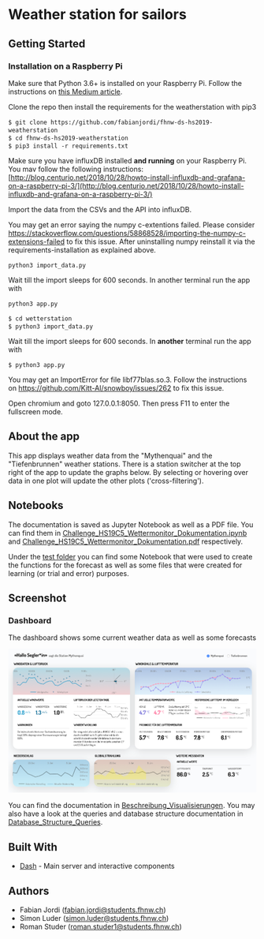 # Weather station for sailors

## Getting Started

### Installation on a Raspberry Pi

Make sure that Python 3.6+ is installed on your Raspberry Pi.
Follow the instructions on [this Medium article](https://medium.com/@isma3il/install-python-3-6-or-3-7-and-pip-on-raspberry-pi-85e657aadb1e).

Clone the repo then install the requirements for the weatherstation with pip3

```
$ git clone https://github.com/fabianjordi/fhnw-ds-hs2019-weatherstation
$ cd fhnw-ds-hs2019-weatherstation
$ pip3 install -r requirements.txt
```

Make sure you have influxDB installed **and running** on your Raspberry Pi.
You mav follow the following instructions: [http://blog.centurio.net/2018/10/28/howto-install-influxdb-and-grafana-on-a-raspberry-pi-3/](http://blog.centurio.net/2018/10/28/howto-install-influxdb-and-grafana-on-a-raspberry-pi-3/)

Import the data from the CSVs and the API into influxDB.

You may get an error saying the numpy c-extentions failed.
Please consider https://stackoverflow.com/questions/58868528/importing-the-numpy-c-extensions-failed to fix this issue.
After uninstalling numpy reinstall it via the requirements-installation as explained above.

```
python3 import_data.py
```

Wait till the import sleeps for 600 seconds.
In another terminal run the app with 

```
python3 app.py
```

```
$ cd wetterstation
$ python3 import_data.py
```

Wait till the import sleeps for 600 seconds.
In **another** terminal run the app with 

```
$ python3 app.py
```

You may get an ImportError for file libf77blas.so.3.
Follow the instructions on https://github.com/Kitt-AI/snowboy/issues/262 to fix this issue.

Open chromium and goto 127.0.0.1:8050.
Then press F11 to enter the fullscreen mode.


## About the app

This app displays weather data from the "Mythenquai" and the "Tiefenbrunnen" weather stations.
There is a station switcher at the top right of the app to update the graphs below.
By selecting or hovering over data in one plot will update the other plots ('cross-filtering').

## Notebooks

The documentation is saved as Jupyter Notebook as well as a PDF file.
You can find them in
 [Challenge_HS19C5_Wettermonitor_Dokumentation.ipynb](Notebook/Challenge_HS19C5_Wettermonitor_Dokumentation.ipynb) 
 and [Challenge_HS19C5_Wettermonitor_Dokumentation.pdf](Notebook/Challenge_HS19C5_Wettermonitor_Dokumentation.pdf) respectively.

Under the [test folder](Notebook/tests) you can find some Notebook that were used to create the functions for the forecast as well as
some files that were created for learning (or trial and error) purposes.

## Screenshot
### Dashboard

The dashboard shows some current weather data as well as some forecasts

![dashboard](docs/visualization/dashboard.png "Dashboard")

You can find the documentation in [Beschreibung_Visualisierungen](/docs/Beschreibung_Visualisierungen.md).
You may also have a look at the queries and database structure documentation in [Database_Structure_Queries](/docs/Database_Structure_Queries.txt).

## Built With

- [Dash](https://dash.plot.ly/) - Main server and interactive components

## Authors 
- Fabian Jordi ([fabian.jordi@students.fhnw.ch](fabian.jordi@students.fhnw.ch))
- Simon Luder ([simon.luder@students.fhnw.ch](simon.luder@students.fhnw.ch))
- Roman Studer ([roman.studer1@students.fhnw.ch](roman.studer1@students.fhnw.ch))
